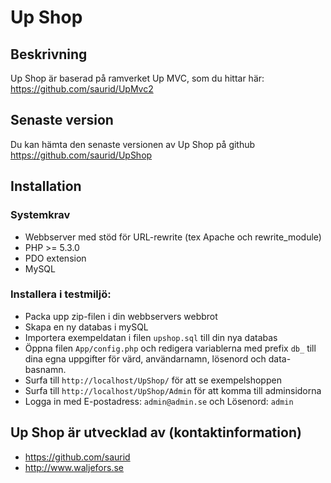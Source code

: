 Up Shop
=======

Beskrivning
-----------

Up Shop är baserad på ramverket Up MVC, som du hittar här:
https://github.com/saurid/UpMvc2


Senaste version
---------------

Du kan hämta den senaste versionen av Up Shop på github
https://github.com/saurid/UpShop


Installation
------------

### Systemkrav

* Webbserver med stöd för URL-rewrite (tex Apache och rewrite_module)
* PHP >= 5.3.0
* PDO extension
* MySQL

### Installera i testmiljö:

* Packa upp zip-filen i din webbservers webbrot
* Skapa en ny databas i mySQL
* Importera exempeldatan i filen `upshop.sql` till din nya databas
* Öppna filen `App/config.php` och redigera variablerna med prefix `db_`
till dina egna uppgifter för värd, användarnamn, lösenord och data-
basnamn.
* Surfa till `http://localhost/UpShop/` för att se exempelshoppen
* Surfa till `http://localhost/UpShop/Admin` för att komma till adminsidorna
* Logga in med E-postadress: `admin@admin.se` och Lösenord: `admin`

Up Shop är utvecklad av (kontaktinformation)
-------------------------------------------

* https://github.com/saurid
* http://www.waljefors.se
